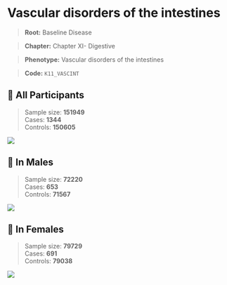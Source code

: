 # Vascular disorders of the intestines

> **Root:** Baseline Disease  

> **Chapter:** Chapter XI- Digestive  

> **Phenotype:** Vascular disorders of the intestines  

> **Code:** `K11_VASCINT`

## 🧪 All Participants  
> Sample size: **151949**  
> Cases: **1344**  
> Controls: **150605**
<img src="/Disease/Figures/ALL/Incidence/K11_VASCINT.png"/>
<CsvTable src="/public/Disease/Data/ALL/Incidence/COX_K11_VASCINT.csv" label="🔍 View full results" />

## 👨 In Males  
> Sample size: **72220**  
> Cases: **653**  
> Controls: **71567**
<img src="/Disease/Figures/Male/Incidence/K11_VASCINT.png"/>
<CsvTable src="/public/Disease/Data/Male/Incidence/COX_K11_VASCINT.csv" label="🔍 View full results" />

## 👩 In Females  
> Sample size: **79729**  
> Cases: **691**  
> Controls: **79038**
<img src="/Disease/Figures/Female/Incidence/K11_VASCINT.png"/>
<CsvTable src="/public/Disease/Data/Female/Incidence/COX_K11_VASCINT.csv" label="🔍 View full results" />
